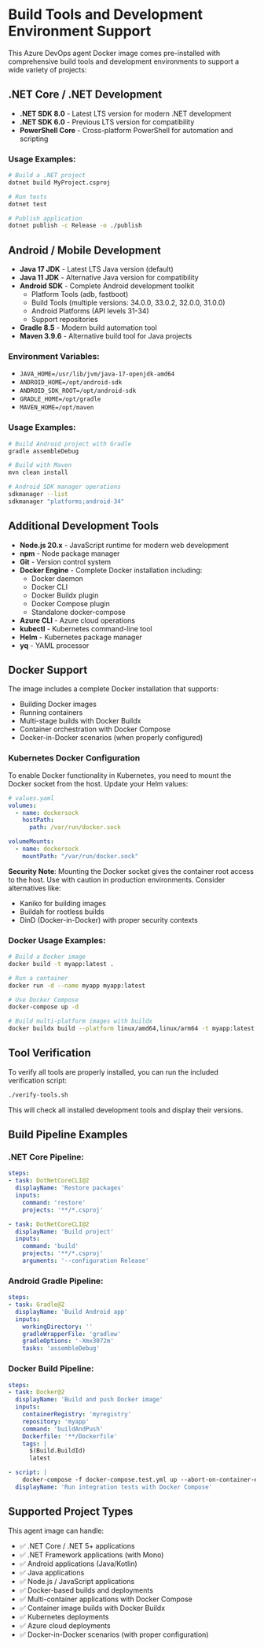 # Build Tools and Development Environment Support

This Azure DevOps agent Docker image comes pre-installed with comprehensive build tools and development environments to support a wide variety of projects:

## .NET Core / .NET Development

- **.NET SDK 8.0** - Latest LTS version for modern .NET development
- **.NET SDK 6.0** - Previous LTS version for compatibility
- **PowerShell Core** - Cross-platform PowerShell for automation and scripting

### Usage Examples:
```bash
# Build a .NET project
dotnet build MyProject.csproj

# Run tests
dotnet test

# Publish application
dotnet publish -c Release -o ./publish
```

## Android / Mobile Development

- **Java 17 JDK** - Latest LTS Java version (default)
- **Java 11 JDK** - Alternative Java version for compatibility
- **Android SDK** - Complete Android development toolkit
  - Platform Tools (adb, fastboot)
  - Build Tools (multiple versions: 34.0.0, 33.0.2, 32.0.0, 31.0.0)
  - Android Platforms (API levels 31-34)
  - Support repositories
- **Gradle 8.5** - Modern build automation tool
- **Maven 3.9.6** - Alternative build tool for Java projects

### Environment Variables:
- `JAVA_HOME=/usr/lib/jvm/java-17-openjdk-amd64`
- `ANDROID_HOME=/opt/android-sdk`
- `ANDROID_SDK_ROOT=/opt/android-sdk`
- `GRADLE_HOME=/opt/gradle`
- `MAVEN_HOME=/opt/maven`

### Usage Examples:
```bash
# Build Android project with Gradle
gradle assembleDebug

# Build with Maven
mvn clean install

# Android SDK manager operations
sdkmanager --list
sdkmanager "platforms;android-34"
```

## Additional Development Tools

- **Node.js 20.x** - JavaScript runtime for modern web development
- **npm** - Node package manager
- **Git** - Version control system
- **Docker Engine** - Complete Docker installation including:
  - Docker daemon
  - Docker CLI
  - Docker Buildx plugin
  - Docker Compose plugin
  - Standalone docker-compose
- **Azure CLI** - Azure cloud operations
- **kubectl** - Kubernetes command-line tool
- **Helm** - Kubernetes package manager
- **yq** - YAML processor

## Docker Support

The image includes a complete Docker installation that supports:
- Building Docker images
- Running containers
- Multi-stage builds with Docker Buildx
- Container orchestration with Docker Compose
- Docker-in-Docker scenarios (when properly configured)

### Kubernetes Docker Configuration

To enable Docker functionality in Kubernetes, you need to mount the Docker socket from the host. Update your Helm values:

```yaml
# values.yaml
volumes:
  - name: dockersock
    hostPath:
      path: /var/run/docker.sock

volumeMounts:
  - name: dockersock
    mountPath: "/var/run/docker.sock"
```

**Security Note**: Mounting the Docker socket gives the container root access to the host. Use with caution in production environments. Consider alternatives like:
- Kaniko for building images
- Buildah for rootless builds
- DinD (Docker-in-Docker) with proper security contexts

### Docker Usage Examples:
```bash
# Build a Docker image
docker build -t myapp:latest .

# Run a container
docker run -d --name myapp myapp:latest

# Use Docker Compose
docker-compose up -d

# Build multi-platform images with buildx
docker buildx build --platform linux/amd64,linux/arm64 -t myapp:latest .
```

## Tool Verification

To verify all tools are properly installed, you can run the included verification script:

```bash
./verify-tools.sh
```

This will check all installed development tools and display their versions.

## Build Pipeline Examples

### .NET Core Pipeline:
```yaml
steps:
- task: DotNetCoreCLI@2
  displayName: 'Restore packages'
  inputs:
    command: 'restore'
    projects: '**/*.csproj'

- task: DotNetCoreCLI@2
  displayName: 'Build project'
  inputs:
    command: 'build'
    projects: '**/*.csproj'
    arguments: '--configuration Release'
```

### Android Gradle Pipeline:
```yaml
steps:
- task: Gradle@2
  displayName: 'Build Android app'
  inputs:
    workingDirectory: ''
    gradleWrapperFile: 'gradlew'
    gradleOptions: '-Xmx3072m'
    tasks: 'assembleDebug'
```

### Docker Build Pipeline:
```yaml
steps:
- task: Docker@2
  displayName: 'Build and push Docker image'
  inputs:
    containerRegistry: 'myregistry'
    repository: 'myapp'
    command: 'buildAndPush'
    Dockerfile: '**/Dockerfile'
    tags: |
      $(Build.BuildId)
      latest

- script: |
    docker-compose -f docker-compose.test.yml up --abort-on-container-exit
  displayName: 'Run integration tests with Docker Compose'
```

## Supported Project Types

This agent image can handle:
- ✅ .NET Core / .NET 5+ applications
- ✅ .NET Framework applications (with Mono)
- ✅ Android applications (Java/Kotlin)
- ✅ Java applications
- ✅ Node.js / JavaScript applications
- ✅ Docker-based builds and deployments
- ✅ Multi-container applications with Docker Compose
- ✅ Container image builds with Docker Buildx
- ✅ Kubernetes deployments
- ✅ Azure cloud deployments
- ✅ Docker-in-Docker scenarios (with proper configuration)
